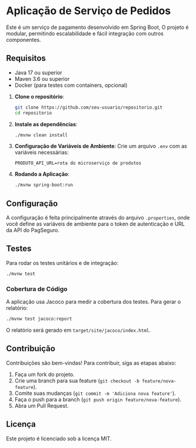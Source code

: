 # Aplicação de Serviço de Pedidos

Este é um serviço de pagamento desenvolvido em Spring Boot, O projeto é modular, permitindo escalabilidade e fácil integração com outros componentes.

## Requisitos

- Java 17 ou superior
- Maven 3.6 ou superior
- Docker (para testes com containers, opcional)

1. **Clone o repositório**:
    ```bash
    git clone https://github.com/seu-usuario/repositorio.git
    cd repositorio
    ```

2. **Instale as dependências**:
    ```bash
    ./mvnw clean install
    ```

3. **Configuração de Variáveis de Ambiente**:
   Crie um arquivo `.env` com as variáveis necessárias:
   ```properties
   PRODUTO_API_URL=rota do microserviço de produtos
   ```

4. **Rodando a Aplicação**:
    ```bash
    ./mvnw spring-boot:run
    ```

## Configuração

A configuração é feita principalmente através do arquivo `.properties`, onde você define as variáveis de ambiente para o token de autenticação e URL da API do PagSeguro.

## Testes

Para rodar os testes unitários e de integração:

```bash
./mvnw test
```

### Cobertura de Código

A aplicação usa Jacoco para medir a cobertura dos testes. Para gerar o relatório:

```bash
./mvnw test jacoco:report
```

O relatório será gerado em `target/site/jacoco/index.html`.


## Contribuição

Contribuições são bem-vindas! Para contribuir, siga as etapas abaixo:

1. Faça um fork do projeto.
2. Crie uma branch para sua feature (`git checkout -b feature/nova-feature`).
3. Comite suas mudanças (`git commit -m 'Adiciona nova feature'`).
4. Faça o push para a branch (`git push origin feature/nova-feature`).
5. Abra um Pull Request.

## Licença

Este projeto é licenciado sob a licença MIT.